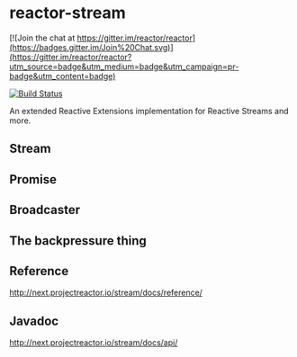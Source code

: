 # reactor-stream

[![Join the chat at https://gitter.im/reactor/reactor](https://badges.gitter.im/Join%20Chat.svg)](https://gitter.im/reactor/reactor?utm_source=badge&utm_medium=badge&utm_campaign=pr-badge&utm_content=badge)

[![Build Status](https://drone.io/github.com/reactor/reactor-stream/status.png)](https://drone.io/github.com/reactor/reactor-stream/latest)

An extended Reactive Extensions implementation for Reactive Streams and more.

## Stream

## Promise

## Broadcaster

## The backpressure thing

## Reference
http://next.projectreactor.io/stream/docs/reference/

## Javadoc
http://next.projectreactor.io/stream/docs/api/
